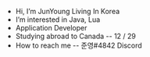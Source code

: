 - Hi, I’m JunYoung Living In Korea
- I’m interested in Java, Lua
- Application Developer
- Studying abroad to Canada -- 12 / 29
- How to reach me -- 준영#4842 Discord

<!---
JunYoung0731/JunYoung0731 is a ✨ special ✨ repository because its `README.md` (this file) appears on your GitHub profile.
You can click the Preview link to take a look at your changes.
--->
